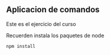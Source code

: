 ## Aplicacion de comandos

Este es el ejercicio del curso

Recuerden instala los paquetes de node

```
npm install
```